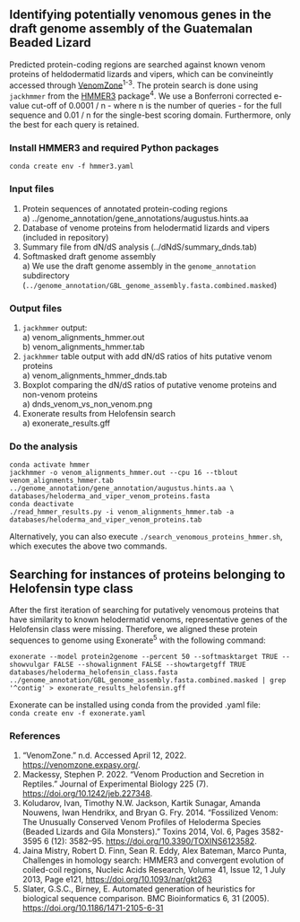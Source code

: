 ## Identifying potentially venomous genes in the draft genome assembly of the Guatemalan Beaded Lizard

Predicted protein-coding regions are searched against known venom proteins of heldodermatid lizards and vipers, which can be convineintly accessed through [VenomZone](https://venomzone.expasy.org/)<sup>1-3</sup>. The protein search is done using `jackhmmer` from the [HMMER3](http://hmmer.org/) package<sup>4</sup>. We use a Bonferroni corrected e-value cut-off of 0.0001 / n - where n is the number of queries - for the full sequence and 0.01 / n for the single-best scoring domain. Furthermore, only the best for each query is retained.

### Install HMMER3 and required Python packages
`conda create env -f hmmer3.yaml`

### Input files
1. Protein sequences of annotated protein-coding regions<br>
  a) ../genome_annotation/gene_annotations/augustus.hints.aa<br>
2. Database of venome proteins from helodermatid lizards and vipers (included in repository)
3. Summary file from dN/dS analysis (../dNdS/summary_dnds.tab)
4. Softmasked draft genome assembly<br>
  a) We use the draft genome assembly in the `genome_annotation` subdirectory (`../genome_annotation/GBL_genome_assembly.fasta.combined.masked`) 

### Output files
1. `jackhmmer` output:<br>
  a) venom_alignments_hmmer.out<br>
  b) venom_alignments_hmmer.tab<br>
2. `jackhmmer` table output with add dN/dS ratios of hits putative venom proteins<br>
  a) venom_alignments_hmmer_dnds.tab<br>
3. Boxplot comparing the dN/dS ratios of putative venome proteins and non-venom proteins<br>
  a) dnds_venom_vs_non_venom.png<br>
4. Exonerate results from Helofensin search<br>
  a) exonerate_results.gff<br>

### Do the analysis
```
conda activate hmmer
jackhmmer -o venom_alignments_hmmer.out --cpu 16 --tblout venom_alignments_hmmer.tab ../genome_annotation/gene_annotation/augustus.hints.aa \
databases/heloderma_and_viper_venom_proteins.fasta
conda deactivate
./read_hmmer_results.py -i venom_alignments_hmmer.tab -a databases/heloderma_and_viper_venom_proteins.tab
```

Alternatively, you can also execute `./search_venomous_proteins_hmmer.sh`, which executes the above two commands.

## Searching for instances of proteins belonging to Helofensin type class
After the first iteration of searching for putatively venomous proteins that have similarity to known helodermatid venoms, representative genes of the Helofensin class were missing. Therefore, we aligned these protein sequences to genome using Exonerate<sup>5</sup> with the following command:

```
exonerate --model protein2genome --percent 50 --softmasktarget TRUE --showvulgar FALSE --showalignment FALSE --showtargetgff TRUE databases/heloderma_helofensin_class.fasta ../genome_annotation/GBL_genome_assembly.fasta.combined.masked | grep '^contig' > exonerate_results_helofensin.gff
```

Exonerate can be installed using conda from the provided .yaml file:<br>
`conda create env -f exonerate.yaml`

### References

1. “VenomZone.” n.d. Accessed April 12, 2022. https://venomzone.expasy.org/.
2. Mackessy, Stephen P. 2022. “Venom Production and Secretion in Reptiles.” Journal of Experimental Biology 225 (7). https://doi.org/10.1242/jeb.227348.
3. Koludarov, Ivan, Timothy N.W. Jackson, Kartik Sunagar, Amanda Nouwens, Iwan Hendrikx, and Bryan G. Fry. 2014. “Fossilized Venom: The Unusually Conserved Venom Profiles of Heloderma Species (Beaded Lizards and Gila Monsters).” Toxins 2014, Vol. 6, Pages 3582-3595 6 (12): 3582–95. https://doi.org/10.3390/TOXINS6123582.
4. Jaina Mistry, Robert D. Finn, Sean R. Eddy, Alex Bateman, Marco Punta, Challenges in homology search: HMMER3 and convergent evolution of coiled-coil regions, Nucleic Acids Research, Volume 41, Issue 12, 1 July 2013, Page e121, https://doi.org/10.1093/nar/gkt263
5. Slater, G.S.C., Birney, E. Automated generation of heuristics for biological sequence comparison. BMC Bioinformatics 6, 31 (2005). https://doi.org/10.1186/1471-2105-6-31
